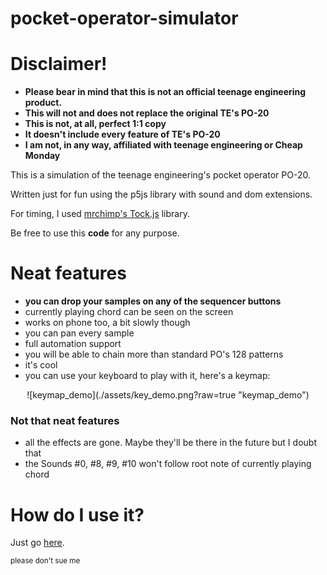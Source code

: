 # pocket-operator-simulator #

# Disclaimer!
* **Please bear in mind that this is not an official teenage engineering product.**
* **This will not and does not replace the original TE's PO-20**
* **This is not, at all, perfect 1:1 copy**
* **It doesn't include every feature of TE's PO-20**
* **I am not, in any way, affiliated with teenage engineering or Cheap Monday**


This is a simulation of the teenage engineering's pocket operator PO-20.

Written just for fun using the p5js library with sound and dom extensions.

For timing, I used [mrchimp's Tock.js](https://github.com/mrchimp/tock) library.

Be free to use this **code** for any purpose.


# Neat features #

* **you can drop your samples on any of the sequencer buttons**
* currently playing chord can be seen on the screen
* works on phone too, a bit slowly though
* you can pan every sample
* full automation support
* you will be able to chain more than standard PO's 128 patterns
* it's cool
* you can use your keyboard to play with it, here's a keymap:

<center>![keymap_demo](./assets/key_demo.png?raw=true "keymap_demo")</center>

### Not that neat features

* all the effects are gone. Maybe they'll be there in the future but I doubt that
* the Sounds #0, #8, #9, #10 won't follow root note of currently playing chord


# How do I use it? #

Just go [here](https://franeklubi.github.io/pocket-operator-simulator/).

<sup>please don't sue me</sup>



